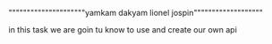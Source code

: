 """""""""""""""""""""yamkam dakyam lionel jospin"""""""""""""""""""

in this task we are goin tu know to use and create our own api
